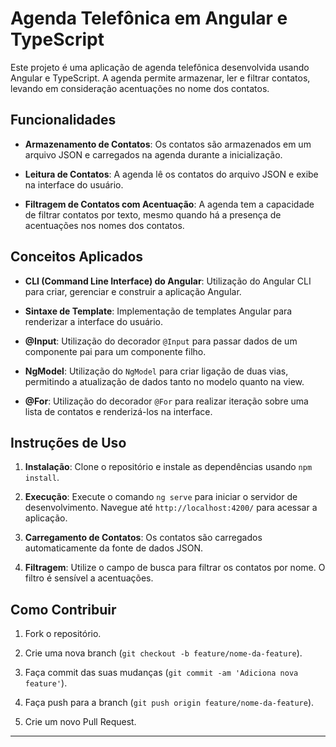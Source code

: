 # Agenda Telefônica em Angular e TypeScript

Este projeto é uma aplicação de agenda telefônica desenvolvida usando Angular e TypeScript. A agenda permite armazenar, ler e filtrar contatos, levando em consideração acentuações no nome dos contatos.

## Funcionalidades

- **Armazenamento de Contatos**: Os contatos são armazenados em um arquivo JSON e carregados na agenda durante a inicialização.
  
- **Leitura de Contatos**: A agenda lê os contatos do arquivo JSON e exibe na interface do usuário.
  
- **Filtragem de Contatos com Acentuação**: A agenda tem a capacidade de filtrar contatos por texto, mesmo quando há a presença de acentuações nos nomes dos contatos.

## Conceitos Aplicados

- **CLI (Command Line Interface) do Angular**: Utilização do Angular CLI para criar, gerenciar e construir a aplicação Angular.
  
- **Sintaxe de Template**: Implementação de templates Angular para renderizar a interface do usuário.
  
- **@Input**: Utilização do decorador `@Input` para passar dados de um componente pai para um componente filho.
  
- **NgModel**: Utilização do `NgModel` para criar ligação de duas vias, permitindo a atualização de dados tanto no modelo quanto na view.
  
- **@For**: Utilização do decorador `@For` para realizar iteração sobre uma lista de contatos e renderizá-los na interface.

## Instruções de Uso

1. **Instalação**: Clone o repositório e instale as dependências usando `npm install`.
  
2. **Execução**: Execute o comando `ng serve` para iniciar o servidor de desenvolvimento. Navegue até `http://localhost:4200/` para acessar a aplicação.

3. **Carregamento de Contatos**: Os contatos são carregados automaticamente da fonte de dados JSON.

4. **Filtragem**: Utilize o campo de busca para filtrar os contatos por nome. O filtro é sensível a acentuações.

## Como Contribuir

1. Fork o repositório.
  
2. Crie uma nova branch (`git checkout -b feature/nome-da-feature`).
  
3. Faça commit das suas mudanças (`git commit -am 'Adiciona nova feature'`).
  
4. Faça push para a branch (`git push origin feature/nome-da-feature`).
  
5. Crie um novo Pull Request.

---

